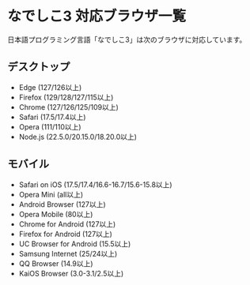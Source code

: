 # なでしこ3 対応ブラウザ一覧

日本語プログラミング言語「なでしこ3」は次のブラウザに対応しています。

## デスクトップ

- Edge (127/126以上)
- Firefox (129/128/127/115以上)
- Chrome (127/126/125/109以上)
- Safari (17.5/17.4以上)
- Opera (111/110以上)
- Node.js (22.5.0/20.15.0/18.20.0以上)

## モバイル

- Safari on iOS (17.5/17.4/16.6-16.7/15.6-15.8以上)
- Opera Mini (all以上)
- Android Browser (127以上)
- Opera Mobile (80以上)
- Chrome for Android (127以上)
- Firefox for Android (127以上)
- UC Browser for Android (15.5以上)
- Samsung Internet (25/24以上)
- QQ Browser (14.9以上)
- KaiOS Browser (3.0-3.1/2.5以上)

